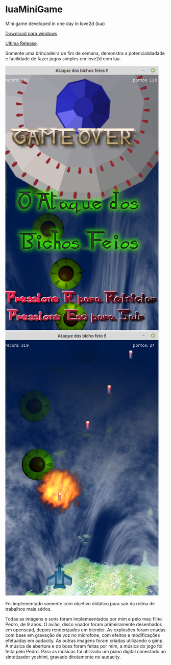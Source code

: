 # luaMiniGame
Mini game developed in one day in love2d (lua) 

[Download para windows](https://github.com/ronaldor1968/luaMiniGame/releases/tag/0.0.3/distwin.zip).

[Ultima Release](https://github.com/ronaldor1968/luaMiniGame/releases/tag/0.0.3).

Somente uma brincadeira de fim de semana, demonstra a potencialidadade e facilidade
de fazer jogos simples em love2d com lua.

![Screenshot 1](Screenshot%20from%202019-01-27%2017-41-10.png?raw=true "Screen Shot 1")
![Screenshot 2](Screenshot%20from%202019-01-20%2012-25-45.png?raw=true "Screen Shot 2")

Foi implementado somente com objetivo didático para sair da rotina de trabalhos mais sérios.

Todas as imágens e sons foram implemeentados por mim e pelo meu filho Pedro, de 9 anos. O avião, disco voador foram primeiramente desenhados em openscad, depois renderizados em blender. As explosões foram criadas com base em gravação de voz no microfone, com efeitos e modificações efetuadas em audacity. As outras imagens foram criadas utilizando o gimp. A música de abertura e do boss foram feitas por mim, a música do jogo foi feita pelo Pedro. Para as músicas foi utilizado um piano digital conectado ao sintetizador yoshimi, gravado diretamente no audacity.
